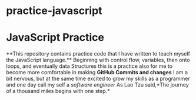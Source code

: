 # practice-javascript

<h1>JavaScript Practice</h1>
**This repository contains practice code that I have written to teach myself the JavaScript language.**
Beginning with control flow, variables, then onto loops, and eventually data Structures this is a practice also for me to become more comfortable in making <strong>GitHub Commits and changes</strong>
I am a bit nervous, but at the same time excited to grow my skills as a programmer and one day call my self a <em> software engineer</em>
As Lao Tzu said,*The journey of a thousand miles begins with one step.*
